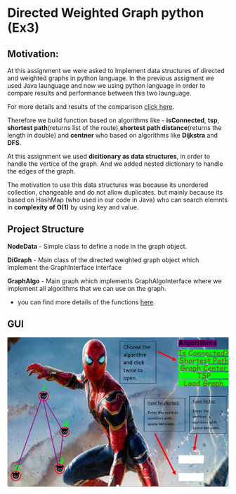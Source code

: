 # Directed Weighted Graph python (Ex3)

## **Motivation:**
At this assignment we were asked to Implement data structures of directed and weighted graphs in python language.
In the previous assigment we used Java launguage and now we using python language in order to compare results and performance between this two launguage.

For more details and results of the comparison 
[click here](https://github.com/JosefMamo12/Ex3/wiki/Comparison).

Therefore we build function based on algorithms like - **isConnected**, **tsp**, **shortest path**(returns list of the route),**shortest path distance**(returns the length in double) and **centner** who based on algorithms like **Dijkstra** and **DFS**.

At this assignment we used **dicitionary as data structures**, in order to handle the vertice of the graph. And we added nested dictionary to handle the edges of the graph.

The motivation to use this data structures was because its unordered collection, changeable and do not allow duplicates. but mainly because its based on HashMap (who used in our code in Java) who can search elemnts in **complexity of O(1)** by using key and value. 

## Project Structure

**NodeData** - Simple class to define a node in the graph object.

**DiGraph** - Main class of the directed weighted graph object which implement the GraphInterface interface

**GraphAlgo** - Main graph which implements GraphAlgoInterface where we implement all algorithms that we can use on the graph.

* you can find more details of the functions [here](https://github.com/JosefMamo12/Ex3/wiki/Classes).

## GUI
![](https://github.com/JosefMamo12/Ex3/blob/master/Images/gui%20exsplanation.jpeg)
